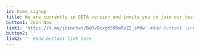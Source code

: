 ```yaml
---
id: home_signup
title: We are currently in BETA version and invite you to join our testing community!
button1: Join Now
link1: 'https://t.me/joinchat/BwOvOxxgK59GmRoZ2_sM0w' #Add button1 link here
button2: ''
link2: '' #Add button1 link here
---
```

